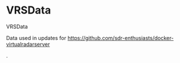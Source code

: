 # VRSData
VRSData

Data used in updates for https://github.com/sdr-enthusiasts/docker-virtualradarserver

.
